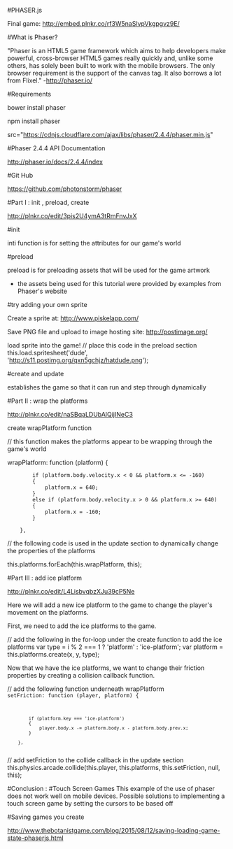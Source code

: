 #PHASER.js

Final game: http://embed.plnkr.co/rf3W5naSlvpVkgpgvz9E/

#What is Phaser?

"Phaser is an HTML5 game framework which aims to help developers make powerful, cross-browser HTML5 games really quickly and, unlike some others, has solely been built to work with the mobile browsers. The only browser requirement is the support of the canvas tag. It also borrows a lot from Flixel." -http://phaser.io/

#Requirements

bower install phaser

npm install phaser

src="https://cdnjs.cloudflare.com/ajax/libs/phaser/2.4.4/phaser.min.js"


#Phaser 2.4.4 API Documentation 

http://phaser.io/docs/2.4.4/index

#Git Hub

https://github.com/photonstorm/phaser

#Part I : init , preload, create

http://plnkr.co/edit/3pis2U4ymA3tRmFnvJxX

#init

inti function is for setting the attributes for our game's world

#preload

preload is for preloading assets that will be used for the game artwork
- the assets being used for this tutorial were provided by examples from Phaser's website

#try adding your own sprite

Create a sprite at: http://www.piskelapp.com/

Save PNG file and upload to image hosting site: http://postimage.org/

load sprite into the game! 
  // place this code in the preload section
  this.load.spritesheet('dude', 'http://s11.postimg.org/qxn5gchjz/hatdude.png');

#create and update

establishes the game so that it can run and step through dynamically

#Part II : wrap the platforms

http://plnkr.co/edit/naSBqaLDUbAlQijINeC3

create wrapPlatform function

// this function makes the platforms appear to be wrapping through the game's world

wrapPlatform: function (platform) {

            if (platform.body.velocity.x < 0 && platform.x <= -160)
            {
                platform.x = 640;
            }
            else if (platform.body.velocity.x > 0 && platform.x >= 640)
            {
                platform.x = -160;
            }
    
        },
        
// the following code is used in the update section to dynamically change the properties of the platforms
  
  this.platforms.forEach(this.wrapPlatform, this);

#Part III : add ice platform

http://plnkr.co/edit/L4LisbvqbzXJu39cP5Ne

Here we will add a new ice platform to the game to change the player's movement on the platforms.

First, we need to add the ice platforms to the game. 

// add the following in the for-loop under the create function to add the ice platforms
    var type = i % 2 === 1 ? 'platform' : 'ice-platform';
    var platform = this.platforms.create(x, y, type); 
    
Now that we have the ice platforms, we want to change their friction properties by creating a collision callback function.

// add the following function underneath wrapPlatform
<code>
setFriction: function (player, platform) {

            if (platform.key === 'ice-platform')
            {
                player.body.x -= platform.body.x - platform.body.prev.x;
            }

        },
</code>        
// add setFriction to the collide callback in the update section
    this.physics.arcade.collide(this.player, this.platforms, this.setFriction, null, this);






#Conclusion : 
#Touch Screen Games
This example of the use of phaser does not work well on mobile devices. Possible solutions to implementing a touch screen game by setting the cursors to be based off 

#Saving games you create

http://www.thebotanistgame.com/blog/2015/08/12/saving-loading-game-state-phaserjs.html
